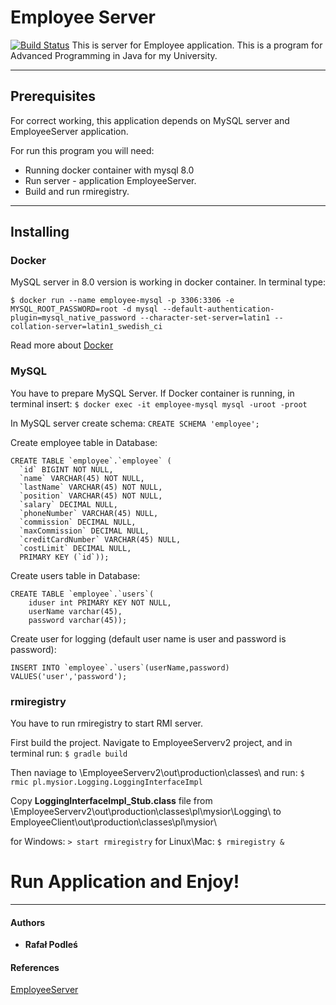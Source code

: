 # Employee Server

[![Build Status](https://circleci.com/gh/mysior103/EmployeeServer.svg?style=shield&circle-token=:circle-token)](https://circleci.com/gh/mysior103/EmployeeServer)
This is server for Employee application. This is a program for Advanced Programming in Java for my University.
***
## Prerequisites

For correct working, this application depends on MySQL server and EmployeeServer application.

For run this program you will need:

* Running docker container with mysql 8.0
* Run server - application EmployeeServer.
* Build and run rmiregistry.

***
## Installing

### Docker

MySQL server in 8.0 version is working in docker container.
In terminal type:
```
$ docker run --name employee-mysql -p 3306:3306 -e MYSQL_ROOT_PASSWORD=root -d mysql --default-authentication-plugin=mysql_native_password --character-set-server=latin1 --collation-server=latin1_swedish_ci
```

Read more about [Docker](https://docker.com)

### MySQL

You have to prepare MySQL Server. If Docker container is running, in terminal insert: 
`$ docker exec -it employee-mysql mysql -uroot -proot`

In MySQL server create schema:
```CREATE SCHEMA 'employee';```

Create employee table in Database:
```
CREATE TABLE `employee`.`employee` (
  `id` BIGINT NOT NULL,
  `name` VARCHAR(45) NOT NULL,
  `lastName` VARCHAR(45) NOT NULL,
  `position` VARCHAR(45) NOT NULL,
  `salary` DECIMAL NULL,
  `phoneNumber` VARCHAR(45) NULL,
  `commission` DECIMAL NULL,
  `maxCommission` DECIMAL NULL,
  `creditCardNumber` VARCHAR(45) NULL,
  `costLimit` DECIMAL NULL,
  PRIMARY KEY (`id`));
 ```
 
Create users table in Database:
```
CREATE TABLE `employee`.`users`(
    iduser int PRIMARY KEY NOT NULL,
    userName varchar(45),
    password varchar(45));
```

Create user for logging (default user name is user and password is password):
```
INSERT INTO `employee`.`users`(userName,password) VALUES('user','password');
```

### rmiregistry

You have to run rmiregistry to start RMI server. 

First build the project. Navigate to EmployeeServerv2 project, and in terminal run:
`$ gradle build`

Then naviage to \EmployeeServerv2\out\production\classes\ and run:
`$ rmic pl.mysior.Logging.LoggingInterfaceImpl`

Copy **LoggingInterfaceImpl_Stub.class** file from \EmployeeServerv2\out\production\classes\pl\mysior\Logging\ to EmployeeClient\out\production\classes\pl\mysior\

for Windows:
`> start rmiregistry`
for Linux\Mac:
`$ rmiregistry &`


# Run Application and Enjoy! 
***
#### Authors

* **Rafał Podleś** 

#### References

[EmployeeServer](https://github.com/mysior103/EmployeeServerv2)
